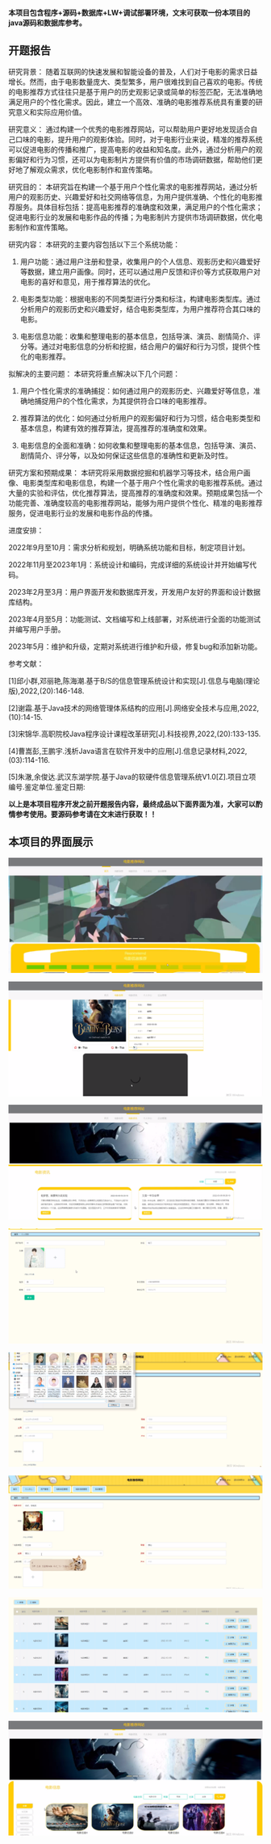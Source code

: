 ****本项目包含程序+源码+数据库+LW+调试部署环境，文末可获取一份本项目的java源码和数据库参考。****

## ******开题报告******

研究背景：
随着互联网的快速发展和智能设备的普及，人们对于电影的需求日益增长。然而，由于电影数量庞大、类型繁多，用户很难找到自己喜欢的电影。传统的电影推荐方式往往只是基于用户的历史观影记录或简单的标签匹配，无法准确地满足用户的个性化需求。因此，建立一个高效、准确的电影推荐系统具有重要的研究意义和实际应用价值。

研究意义：
通过构建一个优秀的电影推荐网站，可以帮助用户更好地发现适合自己口味的电影，提升用户的观影体验。同时，对于电影行业来说，精准的推荐系统可以促进电影的传播和推广，提高电影的收益和知名度。此外，通过分析用户的观影偏好和行为习惯，还可以为电影制片方提供有价值的市场调研数据，帮助他们更好地了解观众需求，优化电影制作和宣传策略。

研究目的：
本研究旨在构建一个基于用户个性化需求的电影推荐网站，通过分析用户的观影历史、兴趣爱好和社交网络等信息，为用户提供准确、个性化的电影推荐服务。具体目标包括：提高电影推荐的准确度和效果，满足用户的个性化需求；促进电影行业的发展和电影作品的传播；为电影制片方提供市场调研数据，优化电影制作和宣传策略。

研究内容： 本研究的主要内容包括以下三个系统功能：

  1. 用户功能：通过用户注册和登录，收集用户的个人信息、观影历史和兴趣爱好等数据，建立用户画像。同时，还可以通过用户反馈和评价等方式获取用户对电影的喜好和意见，用于推荐算法的优化。

  2. 电影类型功能：根据电影的不同类型进行分类和标注，构建电影类型库。通过分析用户的观影历史和兴趣爱好，结合电影类型库，为用户推荐符合其口味的电影。

  3. 电影信息功能：收集和整理电影的基本信息，包括导演、演员、剧情简介、评分等。通过对电影信息的分析和挖掘，结合用户的偏好和行为习惯，提供个性化的电影推荐。

拟解决的主要问题： 本研究将重点解决以下几个问题：

  1. 用户个性化需求的准确捕捉：如何通过用户的观影历史、兴趣爱好等信息，准确地捕捉用户的个性化需求，为其提供符合口味的电影推荐。

  2. 推荐算法的优化：如何通过分析用户的观影偏好和行为习惯，结合电影类型和基本信息，构建有效的推荐算法，提高推荐的准确度和效果。

  3. 电影信息的全面和准确：如何收集和整理电影的基本信息，包括导演、演员、剧情简介、评分等，以及如何保证这些信息的准确性和更新及时性。

研究方案和预期成果：
本研究将采用数据挖掘和机器学习等技术，结合用户画像、电影类型库和电影信息，构建一个基于用户个性化需求的电影推荐系统。通过大量的实验和评估，优化推荐算法，提高推荐的准确度和效果。预期成果包括一个功能完善、准确度较高的电影推荐网站，能够为用户提供个性化、精准的电影推荐服务，促进电影行业的发展和电影作品的传播。

进度安排：

2022年9月至10月：需求分析和规划，明确系统功能和目标，制定项目计划。

2022年11月至2023年1月：系统设计和编码，完成详细的系统设计并开始编写代码。

2023年2月至3月：用户界面开发和数据库开发，开发用户友好的界面和设计数据库结构。

2023年4月至5月：功能测试、文档编写和上线部署，对系统进行全面的功能测试并编写用户手册。

2023年5月：维护和升级，定期对系统进行维护和升级，修复bug和添加新功能。

参考文献：

[1]邱小群,邓丽艳,陈海潮.基于B/S的信息管理系统设计和实现[J].信息与电脑(理论版),2022,(20):146-148.

[2]谢霜.基于Java技术的网络管理体系结构的应用[J].网络安全技术与应用,2022,(10):14-15.

[3]宋锦华.高职院校Java程序设计课程改革研究[J].科技视界,2022,(20):133-135.

[4]曹嵩彭,王鹏宇.浅析Java语言在软件开发中的应用[J].信息记录材料,2022,(03):114-116.

[5]朱澈,余俊达.武汉东湖学院.基于Java的软硬件信息管理系统V1.0[Z].项目立项编号.鉴定单位.鉴定日期:

****以上是本项目程序开发之前开题报告内容，最终成品以下面界面为准，大家可以酌情参考使用。要源码参考请在文末进行获取！！****

## ******本项目的界面展示******

![](./res/35dc4c76db894d1fb7974e306c364e6d.png)

![](./res/64e6edcc18ed4868b27af4f2be021d83.png)

![](./res/a91434ebd3224c37b71315cd73ae7e38.png)

![](./res/231cb129ff9b416ebca63495abf1bade.png)

![](./res/292692341ec847c09badc34c26eb46c4.png)

![](./res/436fc48df1b24c329ff67a23316a4cff.png)

![](./res/d714bf2caa9e4b58a602ad92895a36c5.png)

![](./res/61867b8b8df44d79943d0b97a8ab20b9.png)

